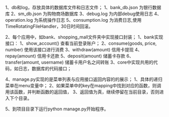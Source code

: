 
1、db和log，存放具体的数据库文件和日志文件；
    1、bank_db.json 为银行数据库
    2、sm_db.json 为购物商场数据库
    3、debug.log 为内部debug使用日志
    4、operation.log 为系统操作日志
    5、consumption.log 为消费日志,使用TimeRotatingFileHandler，30日时间回滚。

2、每个应用中，如bank、shopping_mall文件夹中实现接口封装；
    1、bank实现接口：
        1、show_account() 查看当前登录账户；
        2、consume(goods, price, number) 使用该接口进行消费
        3、withdraw(amount) 信用卡提现
        4、repay(amount) 信用卡还款
        5、deposit(amount) 储蓄卡存款
        6、transfer(amount, username) 储蓄卡用户名之间转账
3、core中实现共用的代码，如日志，数据库的代码接口；

4、manage.py实现的是菜单列表与应用接口返回内容的的展示；
    1、具体的递归菜单在menu变量中；
    2、如果菜单中的key在mapping中找到对应的函数，则调用该函数，并判断函数的返回值，
    3、返回值为真，继续停留在当前目录，否则进入下个目录。

5、到项目目录下运行python manage.py开始程序。
